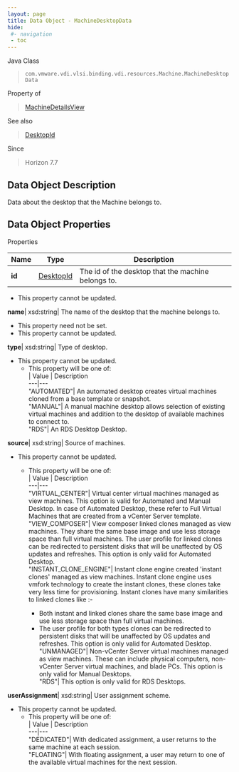 ```yaml
---
layout: page
title: Data Object - MachineDesktopData
hide:
 #- navigation
 - toc
---
```






Java Class  
> `com.vmware.vdi.vlsi.binding.vdi.resources.Machine.MachineDesktopData`

Property of  
> [MachineDetailsView](vdi.resources.Machine.MachineDetailsView.md#field_detail)

See also  
> [DesktopId](vdi.entity.DesktopId.md)

Since  
> Horizon 7.7


## Data Object Description 

Data about the desktop that the Machine belongs to. 

## Data Object Properties

Properties

Name |  Type |  Description   
---|---|---  
**id**| [DesktopId](vdi.entity.DesktopId.md)|  The id of the desktop that the machine belongs to.   


* This property cannot be updated.

  
**name**|  xsd:string|  The name of the desktop that the machine belongs to.   


* This property need not be set.
* This property cannot be updated.

  
**type**|  xsd:string|  Type of desktop.   


* This property cannot be updated.
  * This property will be one of:  
|  Value |  Description   
---|---  
"AUTOMATED"| An automated desktop creates virtual machines cloned from a base template or snapshot.  
"MANUAL"| A manual machine desktop allows selection of existing virtual machines and addition to the desktop of available machines to connect to.  
"RDS"| An RDS Desktop Desktop.  

  
**source**|  xsd:string|  Source of machines.   


* This property cannot be updated.
  * This property will be one of:  
|  Value |  Description   
---|---  
"VIRTUAL_CENTER"| Virtual center virtual machines managed as view machines. This option is valid for Automated and Manual Desktop. In case of Automated Desktop, these refer to Full Virtual Machines that are created from a vCenter Server template.  
"VIEW_COMPOSER"| View composer linked clones managed as view machines. They share the same base image and use less storage space than full virtual machines. The user profile for linked clones can be redirected to persistent disks that will be unaffected by OS updates and refreshes. This option is only valid for Automated Desktop.  
"INSTANT_CLONE_ENGINE"| Instant clone engine created 'instant clones' managed as view machines. Instant clone engine uses vmfork technology to create the instant clones, these clones take very less time for provisioning. Instant clones have many similarities to linked clones like :-  

    * Both instant and linked clones share the same base image and use less storage space than full virtual machines.
    * The user profile for both types clones can be redirected to persistent disks that will be unaffected by OS updates and refreshes.
This option is only valid for Automated Desktop.  
"UNMANAGED"| Non-vCenter Server virtual machines managed as view machines. These can include physical computers, non-vCenter Server virtual machines, and blade PCs. This option is only valid for Manual Desktops.  
"RDS"| This option is only valid for RDS Desktops.  

  
**userAssignment**|  xsd:string|  User assignment scheme.   


* This property cannot be updated.
  * This property will be one of:  
|  Value |  Description   
---|---  
"DEDICATED"| With dedicated assignment, a user returns to the same machine at each session.  
"FLOATING"| With floating assignment, a user may return to one of the available virtual machines for the next session.  

  
  
  
 
  
  
